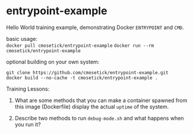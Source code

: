 entrypoint-example
==================

Hello World training example, demonstrating Docker `ENTRYPOINT` and `CMD`.

basic usage:  
`docker pull cmosetick/entrypoint-example`
`docker run --rm cmosetick/entrypoint-example`

optional building on your own system:  
```
git clone https://github.com/cmosetick/entrypoint-example.git
docker build --no-cache -t cmosetick/entrypoint-example .
```

Training Lessons:  
1. What are some methods that you can make a container spawned from this image (Dockerfile) display the actual `uptime` of the system.

2. Describe two methods to run `debug-mode.sh` and what happens when you run it?
